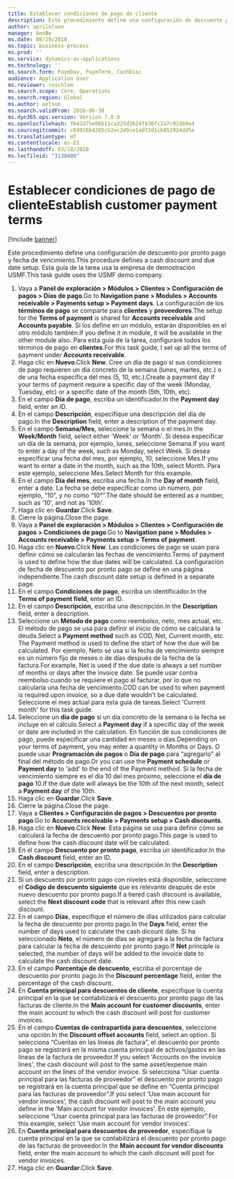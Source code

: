 ```yaml
---
title: Establecer condiciones de pago de cliente
description: Este procedimiento define una configuración de descuento por pronto pago y fecha de vencimiento.
author: aprilolson
manager: AnnBe
ms.date: 08/29/2018
ms.topic: business-process
ms.prod: ''
ms.service: dynamics-ax-applications
ms.technology: ''
ms.search.form: PaymDay, PaymTerm, CashDisc
audience: Application User
ms.reviewer: roschlom
ms.search.scope: Core, Operations
ms.search.region: Global
ms.author: aolson
ms.search.validFrom: 2016-06-30
ms.dyn365.ops.version: Version 7.0.0
ms.openlocfilehash: f641d75e06b11ca325d2624f836fc2a7c92d69e4
ms.sourcegitcommit: c69926b4285cb2ec2d9ce1ad72d1cb852024dd5e
ms.translationtype: HT
ms.contentlocale: es-ES
ms.lasthandoff: 03/18/2020
ms.locfileid: "3138408"
---
```

# <a name="establish-customer-payment-terms"></a><span data-ttu-id="b8c04-103">Establecer condiciones de pago de cliente</span><span class="sxs-lookup"><span data-stu-id="b8c04-103">Establish customer payment terms</span></span>

[!include [banner](../../includes/banner.md)]

<span data-ttu-id="b8c04-104">Este procedimiento define una configuración de descuento por pronto pago y fecha de vencimiento.</span><span class="sxs-lookup"><span data-stu-id="b8c04-104">This procedure defines a cash discount and due date setup.</span></span> <span data-ttu-id="b8c04-105">Esta guía de la tarea usa la empresa de demostración USMF.</span><span class="sxs-lookup"><span data-stu-id="b8c04-105">This task guide uses the USMF demo company.</span></span>

1. <span data-ttu-id="b8c04-106">Vaya a **Panel de exploración > Módulos > Clientes > Configuración de pagos > Días de pago**.</span><span class="sxs-lookup"><span data-stu-id="b8c04-106">Go to **Navigation pane > Modules > Accounts receivable > Payments setup > Payment days**.</span></span> <span data-ttu-id="b8c04-107">La configuración de los **términos de pago** se comparte para **clientes** y **proveedores**.</span><span class="sxs-lookup"><span data-stu-id="b8c04-107">The setup for the **Terms of payment** is shared for **Accounts receivable** and **Accounts payable**.</span></span> <span data-ttu-id="b8c04-108">Si los define en un módulo, estarán disponibles en el otro módulo también.</span><span class="sxs-lookup"><span data-stu-id="b8c04-108">If you define it in module, it will be available in the other module also.</span></span> <span data-ttu-id="b8c04-109">Para esta guía de la tarea, configuraré todos los términos de pago en **clientes**.</span><span class="sxs-lookup"><span data-stu-id="b8c04-109">For this task guide, I set up all the terms of payment under **Accounts receivable**.</span></span>
2. <span data-ttu-id="b8c04-110">Haga clic en **Nuevo**.</span><span class="sxs-lookup"><span data-stu-id="b8c04-110">Click **New**.</span></span> <span data-ttu-id="b8c04-111">Cree un día de pago si sus condiciones de pago requieren un día concreto de la semana (lunes, martes, etc.) o de una fecha específica del mes (5, 10, etc.).</span><span class="sxs-lookup"><span data-stu-id="b8c04-111">Create a payment day if your terms of payment require a specific day of the week (Monday, Tuesday, etc) or a specific date of the month (5th, 10th, etc).</span></span> 
3. <span data-ttu-id="b8c04-112">En el campo **Día de pago**, escriba un identificador.</span><span class="sxs-lookup"><span data-stu-id="b8c04-112">In the **Payment day** field, enter an ID.</span></span>
4. <span data-ttu-id="b8c04-113">En el campo **Descripción**, especifique una descripción del día de pago.</span><span class="sxs-lookup"><span data-stu-id="b8c04-113">In the **Description** field, enter a description of the payment day.</span></span>
5. <span data-ttu-id="b8c04-114">En el campo **Semana/Mes**, seleccione la semana o el mes.</span><span class="sxs-lookup"><span data-stu-id="b8c04-114">In the **Week/Month** field, select either 'Week' or 'Month'.</span></span> <span data-ttu-id="b8c04-115">Si desea especificar un día de la semana, por ejemplo, lunes, seleccione Semana.</span><span class="sxs-lookup"><span data-stu-id="b8c04-115">If you want to enter a day of the week, such as Monday, select Week.</span></span> <span data-ttu-id="b8c04-116">Si desea especificar una fecha del mes, por ejemplo, 10, seleccione Mes.</span><span class="sxs-lookup"><span data-stu-id="b8c04-116">If you want to enter a date in the month, such as the 10th, select Month.</span></span> <span data-ttu-id="b8c04-117">Para este ejemplo, seleccione Mes.</span><span class="sxs-lookup"><span data-stu-id="b8c04-117">Select Month for this example.</span></span> 
6. <span data-ttu-id="b8c04-118">En el campo **Día del mes**, escriba una fecha.</span><span class="sxs-lookup"><span data-stu-id="b8c04-118">In the **Day of month** field, enter a date.</span></span> <span data-ttu-id="b8c04-119">La fecha se debe especificar como un número, por ejemplo, “10”, y no como “10°”.</span><span class="sxs-lookup"><span data-stu-id="b8c04-119">The date should be entered as a number, such as '10', and not as '10th'.</span></span> 
7. <span data-ttu-id="b8c04-120">Haga clic en **Guardar**.</span><span class="sxs-lookup"><span data-stu-id="b8c04-120">Click **Save**.</span></span>
8. <span data-ttu-id="b8c04-121">Cierre la página.</span><span class="sxs-lookup"><span data-stu-id="b8c04-121">Close the page.</span></span>
9. <span data-ttu-id="b8c04-122">Vaya a **Panel de exploración > Módulos > Clientes > Configuración de pagos > Condiciones de pago**.</span><span class="sxs-lookup"><span data-stu-id="b8c04-122">Go to **Navigation pane > Modules > Accounts receivable > Payments setup > Terms of payment**.</span></span>
10. <span data-ttu-id="b8c04-123">Haga clic en **Nuevo**.</span><span class="sxs-lookup"><span data-stu-id="b8c04-123">Click **New**.</span></span> <span data-ttu-id="b8c04-124">Las condiciones de pago se usan para definir cómo se calcularán las fechas de vencimiento.</span><span class="sxs-lookup"><span data-stu-id="b8c04-124">Terms of payment is used to define how the due dates will be calculated.</span></span> <span data-ttu-id="b8c04-125">La configuración de fecha de descuento por pronto pago se define en una página independiente.</span><span class="sxs-lookup"><span data-stu-id="b8c04-125">The cash discount date setup is defined in a separate page.</span></span> 
11. <span data-ttu-id="b8c04-126">En el campo **Condiciones de pago**, escriba un identificador.</span><span class="sxs-lookup"><span data-stu-id="b8c04-126">In the **Terms of payment field**, enter an ID.</span></span>
12. <span data-ttu-id="b8c04-127">En el campo **Descripción**, escriba una descripción.</span><span class="sxs-lookup"><span data-stu-id="b8c04-127">In the **Description** field, enter a description.</span></span>
13. <span data-ttu-id="b8c04-128">Seleccione un **Método de pago** como reembolso, neto, mes actual, etc. El método de pago se usa para definir el inicio de cómo se calculará la deuda.</span><span class="sxs-lookup"><span data-stu-id="b8c04-128">Select a **Payment method** such as COD, Net, Current month, etc. The Payment method is used to define the start of how the due will be calculated.</span></span> <span data-ttu-id="b8c04-129">Por ejemplo, Neto se usa si la fecha de vencimiento siempre es un número fijo de meses o de días después de la fecha de la factura.</span><span class="sxs-lookup"><span data-stu-id="b8c04-129">For example, Net is used if the due date is always a set number of months or days after the invoice date.</span></span> <span data-ttu-id="b8c04-130">Se puede usar contra reembolso cuando se requiere el pago al facturar, por lo que no calcularía una fecha de vencimiento.</span><span class="sxs-lookup"><span data-stu-id="b8c04-130">COD can be used to when payment is required upon invoice, so a due date wouldn't be calculated.</span></span> <span data-ttu-id="b8c04-131">Seleccione el mes actual para esta guía de tareas.</span><span class="sxs-lookup"><span data-stu-id="b8c04-131">Select 'Current month' for this task guide.</span></span>  
14. <span data-ttu-id="b8c04-132">Seleccione un **día de pago** si un día concreto de la semana o la fecha se incluye en el cálculo.</span><span class="sxs-lookup"><span data-stu-id="b8c04-132">Select a **Payment day** if a specific day of the  week or date are included in the calculation.</span></span> <span data-ttu-id="b8c04-133">En función de sus condiciones de pago, puede especificar una cantidad en meses o días.</span><span class="sxs-lookup"><span data-stu-id="b8c04-133">Depending on your terms of payment, you may enter a quantity in Months or Days.</span></span> <span data-ttu-id="b8c04-134">O puede usar **Programación de pagos** o **Día de pago** para “agregarlo” al final del método de pago.</span><span class="sxs-lookup"><span data-stu-id="b8c04-134">Or you can use the **Payment schedule** or **Payment day** to 'add' to the end of the Payment method.</span></span> <span data-ttu-id="b8c04-135">Si la fecha de vencimiento siempre es el día 10 del mes próximo, seleccione el **día de pago** 10.</span><span class="sxs-lookup"><span data-stu-id="b8c04-135">If the due date will always be the 10th of the next month, select a **Payment day** of the 10th.</span></span> 
15. <span data-ttu-id="b8c04-136">Haga clic en **Guardar**.</span><span class="sxs-lookup"><span data-stu-id="b8c04-136">Click **Save**.</span></span>
16. <span data-ttu-id="b8c04-137">Cierre la página.</span><span class="sxs-lookup"><span data-stu-id="b8c04-137">Close the page.</span></span>
17. <span data-ttu-id="b8c04-138">Vaya a **Clientes > Configuración de pagos > Descuentos por pronto pago**.</span><span class="sxs-lookup"><span data-stu-id="b8c04-138">Go to **Accounts receivable > Payments setup > Cash discounts**.</span></span>
18. <span data-ttu-id="b8c04-139">Haga clic en **Nuevo**.</span><span class="sxs-lookup"><span data-stu-id="b8c04-139">Click **New**.</span></span> <span data-ttu-id="b8c04-140">Esta página se usa para definir cómo se calculará la fecha de descuento por pronto pago.</span><span class="sxs-lookup"><span data-stu-id="b8c04-140">This page is used to define how the cash discount date will be calculated.</span></span> 
19. <span data-ttu-id="b8c04-141">En el campo **Descuento por pronto pago**, escriba un identificador.</span><span class="sxs-lookup"><span data-stu-id="b8c04-141">In the **Cash discount** field, enter an ID.</span></span>
20. <span data-ttu-id="b8c04-142">En el campo **Descripción**, escriba una descripción.</span><span class="sxs-lookup"><span data-stu-id="b8c04-142">In the **Description** field, enter a description.</span></span>
21. <span data-ttu-id="b8c04-143">Si un descuento por pronto pago con niveles está disponible, seleccione el **Código de descuento siguiente** que es relevante después de este nuevo descuento por pronto pago.</span><span class="sxs-lookup"><span data-stu-id="b8c04-143">If a tiered cash discount is available, select the **Next discount code** that is relevant after this new cash discount.</span></span>
22. <span data-ttu-id="b8c04-144">En el campo **Días**, especifique el número de días utilizados para calcular la fecha de descuento por pronto pago.</span><span class="sxs-lookup"><span data-stu-id="b8c04-144">In the **Days** field, enter the number of days used to calculate the cash dicount date.</span></span> <span data-ttu-id="b8c04-145">Si ha seleccionado **Neto**, el número de días se agregará a la fecha de factura para calcular la fecha de descuento por pronto pago.</span><span class="sxs-lookup"><span data-stu-id="b8c04-145">If **Net** principle is selected, the number of days will be added to the invoice date to calculate the cash discount date.</span></span>  
23. <span data-ttu-id="b8c04-146">En el campo **Porcentaje de descuento**, escriba el porcentaje de descuento por pronto pago.</span><span class="sxs-lookup"><span data-stu-id="b8c04-146">In the **Discount percentage** field, enter the percentage of the cash discount.</span></span>
24. <span data-ttu-id="b8c04-147">En **Cuenta principal para descuentos de cliente**, especifique la cuenta principal en la que se contabilizará el descuento por pronto pago de las facturas de cliente.</span><span class="sxs-lookup"><span data-stu-id="b8c04-147">In the **Main account for customer discounts**, enter the main account to which the cash discount will post for customer invoices.</span></span>
25. <span data-ttu-id="b8c04-148">En el campo **Cuentas de contrapartida para descuentos**, seleccione una opción.</span><span class="sxs-lookup"><span data-stu-id="b8c04-148">In the **Discount offset accounts** field, select an option.</span></span> <span data-ttu-id="b8c04-149">Si selecciona “Cuentas en las líneas de factura”, el descuento por pronto pago se registrará en la misma cuenta principal de activos/gastos en las líneas de la factura de proveedor.</span><span class="sxs-lookup"><span data-stu-id="b8c04-149">If you select 'Accounts on the invoice lines', the cash discount will post to the same asset/expense main account on the lines of the vendor invoice.</span></span> <span data-ttu-id="b8c04-150">Si selecciona “Usar cuenta principal para las facturas de proveedor” el descuento por pronto pago se registrará en la cuenta principal que se define en “Cuenta principal para las facturas de proveedor”.</span><span class="sxs-lookup"><span data-stu-id="b8c04-150">If you select 'Use main account for vendor invoices', the cash discount will post to the main account you define in the 'Main account for vendor invoices'.</span></span> <span data-ttu-id="b8c04-151">En este ejemplo, seleccione “Usar cuenta principal para las facturas de proveedor”.</span><span class="sxs-lookup"><span data-stu-id="b8c04-151">For this example, select 'Use main account for vendor invoices'.</span></span> 
26. <span data-ttu-id="b8c04-152">En **Cuenta principal para descuentos de proveedor**, especifique la cuenta principal en la que se contabilizará el descuento por pronto pago de las facturas de proveedor.</span><span class="sxs-lookup"><span data-stu-id="b8c04-152">In the **Main account for vendor discounts** field, enter the main account to which the cash discount will post for vendor invoices.</span></span>
27. <span data-ttu-id="b8c04-153">Haga clic en **Guardar**.</span><span class="sxs-lookup"><span data-stu-id="b8c04-153">Click **Save**.</span></span>

